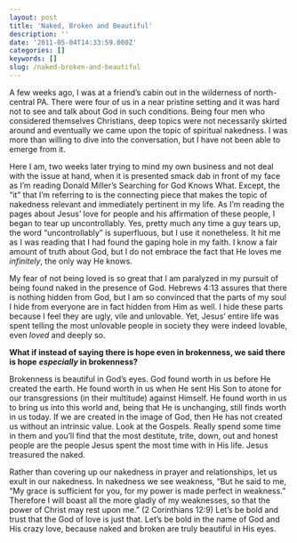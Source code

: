 ```yaml
---
layout: post
title: 'Naked, Broken and Beautiful'
description: ''
date: '2011-05-04T14:33:59.000Z'
categories: []
keywords: []
slug: /naked-broken-and-beautiful
---
```


A few weeks ago, I was at a friend’s cabin out in the wilderness of north-central PA. There were four of us in a near pristine setting and it was hard not to see and talk about God in such conditions. Being four men who considered themselves Christians, deep topics were not necessarily skirted around and eventually we came upon the topic of spiritual nakedness. I was more than willing to dive into the conversation, but I have not been able to emerge from it.

Here I am, two weeks later trying to mind my own business and not deal with the issue at hand, when it is presented smack dab in front of my face as I’m reading Donald Miller’s Searching for God Knows What. Except, the “it” that I’m referring to is the connecting piece that makes the topic of nakedness relevant and immediately pertinent in my life. As I’m reading the pages about Jesus’ love for people and his affirmation of these people, I began to tear up uncontrollably. Yes, pretty much any time a guy tears up, the word “uncontrollably” is superfluous, but I use it nonetheless. It hit me as I was reading that I had found the gaping hole in my faith. I know a fair amount of truth about God, but I do not embrace the fact that He loves me _infinitely_, the only way He knows.

My fear of not being loved is so great that I am paralyzed in my pursuit of being found naked in the presence of God. Hebrews 4:13 assures that there is nothing hidden from God, but I am so convinced that the parts of my soul I hide from everyone are in fact hidden from Him as well. I hide these parts because I feel they are ugly, vile and unlovable. Yet, Jesus’ entire life was spent telling the most unlovable people in society they were indeed lovable, even _loved_ and deeply so.

**What if instead of saying there is hope even in brokenness, we said there is hope** **_especially_ in brokenness?**

Brokenness is beautiful in God’s eyes. God found worth in us before He created the earth. He found worth in us when He sent His Son to atone for our transgressions (in their multitude) against Himself. He found worth in us to bring us into this world and, being that He is unchanging, still finds worth in us today. If we are created in the image of God, then He has not created us without an intrinsic value. Look at the Gospels. Really spend some time in them and you’ll find that the most destitute, trite, down, out and honest people are the people Jesus spent the most time with in His life. Jesus treasured the naked.

Rather than covering up our nakedness in prayer and relationships, let us exult in our nakedness. In nakedness we see weakness, “But he said to me, “My grace is sufficient for you, for my power is made perfect in weakness.” Therefore I will boast all the more gladly of my weaknesses, so that the power of Christ may rest upon me.” (2 Corinthians 12:9) Let’s be bold and trust that the God of love is just that. Let’s be bold in the name of God and His crazy love, because naked and broken are truly beautiful in His eyes.